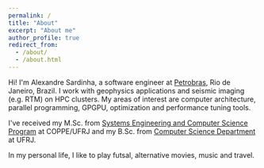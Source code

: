 ```yaml
---
permalink: /
title: "About"
excerpt: "About me"
author_profile: true
redirect_from: 
  - /about/
  - /about.html
---
```

Hi! I'm Alexandre Sardinha, a software engineer at [Petrobras](http://www.petrobras.com.br), Rio de Janeiro, Brazil.
I work with geophysics applications and seismic imaging (e.g. RTM) on HPC clusters.
My areas of interest are computer architecture, parallel programming, GPGPU, optimization and performance tuning tools.

I've received my M.Sc. from [Systems Engineering and Computer Science Program](http://www.cos.ufrj.br) at COPPE/UFRJ and my B.Sc. from [Computer Science Department](http://www.dcc.ufrj.br) at UFRJ.

In my personal life, I like to play futsal, alternative movies, music and travel.